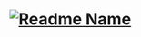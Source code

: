 <h1>
  <a href="https://git.io/typing-svg"><img src="https://readme-typing-svg.demolab.com?font=roboto&weight=600&size=30&duration=4000&pause=200&color=FF0000&multiline=true&width=435&height=180&lines=%24+whoami;Roshaan+Ali+Mehar" alt="Readme Name" /></a>
</h1>
